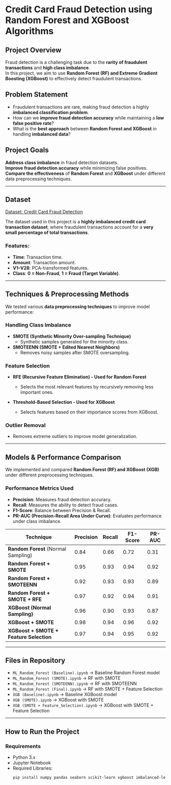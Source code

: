 # **Credit Card Fraud Detection using Random Forest and XGBoost Algorithms**

## **Project Overview**
Fraud detection is a challenging task due to the **rarity of fraudulent transactions** and **high class imbalance**. <br> In this project, we aim to use **Random Forest (RF) and Extreme Gradient Boosting (XGBoost)** to effectively detect fraudulent transactions.

## **Problem Statement**
- Fraudulent transactions are rare, making fraud detection a highly **imbalanced classification problem**.
- How can we **improve fraud detection accuracy** while maintaining a **low false positive rate**?
- What is the **best approach** between **Random Forest and XGBoost** in handling **imbalanced data**?

## **Project Goals**
 **Address class imbalance** in fraud detection datasets.  
 **Improve fraud detection accuracy** while minimizing false positives.  
 **Compare the effectiveness** of **Random Forest** and **XGBoost** under different data preprocessing techniques.

---

## **Dataset**
[Dataset: Credit Card Fraud Detection](https://www.kaggle.com/datasets/mlg-ulb/creditcardfraud/data)

The dataset used in this project is a **highly imbalanced credit card transaction dataset**, where fraudulent transactions account for a **very small percentage of total transactions**.


### **Features:**
- **Time**: Transaction time.
- **Amount**: Transaction amount.
- **V1–V28**: PCA-transformed features.
- **Class**: **0 = Non-Fraud**, **1 = Fraud (Target Variable)**.

---

## **Techniques & Preprocessing Methods**
We tested various **data preprocessing techniques** to improve model performance:

### **Handling Class Imbalance**
- **SMOTE (Synthetic Minority Over-sampling Technique)**  
  - Synthetic samples generated for the minority class.
- **SMOTEENN (SMOTE + Edited Nearest Neighbors)**
  - Removes noisy samples after SMOTE oversampling.

### **Feature Selection**
- **RFE (Recursive Feature Elimination) - Used for Random Forest**
  - Selects the most relevant features by recursively removing less important ones.

- **Threshold-Based Selection - Used for XGBoost**
  - Selects features based on their importance scores from XGBoost.

### **Outlier Removal**
- Removes extreme outliers to improve model generalization.

---

## **Models & Performance Comparison**
We implemented and compared **Random Forest (RF) and XGBoost (XGB)** under different preprocessing techniques.

### **Performance Metrics Used**
- **Precision**: Measures fraud detection accuracy.
- **Recall**: Measures the ability to detect fraud cases.
- **F1-Score**: Balance between Precision & Recall.
- **PR-AUC (Precision-Recall Area Under Curve)**: Evaluates performance under class imbalance.

| **Technique** | **Precision** | **Recall** | **F1-Score** | **PR-AUC** |
|--------------|-------------|------------|-------------|----------|
| **Random Forest** (Normal Sampling) | 0.84 | 0.66 | 0.72 | 0.31 |
| **Random Forest + SMOTE** | 0.95 | 0.93 | 0.94 | 0.92 |
| **Random Forest + SMOTEENN** | 0.92 | 0.93 | 0.93 | 0.89 |
| **Random Forest + SMOTE + RFE** | 0.97 | 0.92 | 0.94 | 0.91 |
| **XGBoost (Normal Sampling)** | 0.96 | 0.90 | 0.93 | 0.87 |
| **XGBoost + SMOTE** | 0.98 | 0.94 | 0.96 | 0.92 |
| **XGBoost + SMOTE + Feature Selection** | 0.97 | 0.94 | 0.95 | 0.92 |

---

## **Files in Repository**
- `ML_Random_Forest (Baseline).ipynb` → Baseline Random Forest model  
- `ML_Random_Forest (SMOTE).ipynb` → RF with SMOTE    
- `ML_Random_Forest (SMOTEENN).ipynb` → RF with SMOTEENN
- `ML_Random_Forest (Final).ipynb` → RF with SMOTE + Feature Selection  
- `XGB (Baseline).ipynb` → Baseline XGBoost model  
- `XGB (SMOTE).ipynb` → XGBoost with SMOTE  
- `XGB (SMOTE + Feature_Selection).ipynb` → XGBoost with SMOTE + Feature Selection  

---

## **How to Run the Project**
### **Requirements**
- Python 3.x
- Jupyter Notebook
- Required Libraries:  
  ```bash
  pip install numpy pandas seaborn scikit-learn xgboost imbalanced-learn
